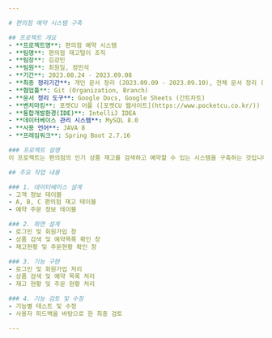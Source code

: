 ```yaml
---

# 편의점 예약 시스템 구축

## 프로젝트 개요
- **프로젝트명**: 편의점 예약 시스템
- **팀명**: 편의점 재고털이 조직
- **팀장**: 김강민
- **팀원**: 최원일, 정민석
- **기간**: 2023.08.24 - 2023.09.08
- **최종 정리기간**: 개인 문서 정리 (2023.09.09 - 2023.09.10), 전체 문서 정리 (2023.09.11 - 2023.09.13)
- **협업툴**: Git (Organization, Branch)
- **문서 정리 도구**: Google Docs, Google Sheets (간트차트)
- **벤치마킹**: 포켓CU 어플 ([포켓CU 웹사이트](https://www.pocketcu.co.kr/))
- **통합개발환경(IDE)**: IntelliJ IDEA
- **데이터베이스 관리 시스템**: MySQL 8.0
- **사용 언어**: JAVA 8
- **프레임워크**: Spring Boot 2.7.16

### 프로젝트 설명
이 프로젝트는 편의점의 인기 상품 재고를 검색하고 예약할 수 있는 시스템을 구축하는 것입니다. 포켓CU 어플을 사용하며 얻은 영감으로, 유사한 기능을 직접 구현하고자 시작하게 되었습니다.

## 주요 작업 내용

### 1. 데이터베이스 설계
- 고객 정보 테이블
- A, B, C 편의점 재고 테이블
- 예약 주문 정보 테이블

### 2. 화면 설계
- 로그인 및 회원가입 창
- 상품 검색 및 예약목록 확인 창
- 재고현황 및 주문현황 확인 창

### 3. 기능 구현
- 로그인 및 회원가입 처리
- 상품 검색 및 예약 목록 처리
- 재고 현황 및 주문 현황 처리

### 4. 기능 검토 및 수정
- 기능별 테스트 및 수정
- 사용자 피드백을 바탕으로 한 최종 검토

---
```

